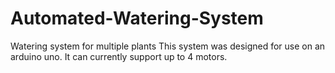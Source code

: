 # Automated-Watering-System
Watering system for multiple plants
This system was designed for use on an arduino uno. It can currently support up to 4 motors.

